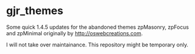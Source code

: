 gjr_themes
==========

Some quick 1.4.5 updates for the abandoned themes zpMasonry, zpFocus and zpMinimal originally 
by http://oswebcreations.com.

I will not take over maintainance. This repository might be temporary only.
